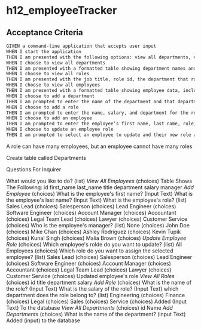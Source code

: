 # h12_employeeTracker

## Acceptance Criteria

```md
GIVEN a command-line application that accepts user input
WHEN I start the application
THEN I am presented with the following options: view all departments, view all roles, view all employees, add a department, add a role, add an employee, and update an employee role
WHEN I choose to view all departments
THEN I am presented with a formatted table showing department names and department ids
WHEN I choose to view all roles
THEN I am presented with the job title, role id, the department that role belongs to, and the salary for that role
WHEN I choose to view all employees
THEN I am presented with a formatted table showing employee data, including employee ids, first names, last names, job titles, departments, salaries, and managers that the employees report to
WHEN I choose to add a department
THEN I am prompted to enter the name of the department and that department is added to the database
WHEN I choose to add a role
THEN I am prompted to enter the name, salary, and department for the role and that role is added to the database
WHEN I choose to add an employee
THEN I am prompted to enter the employee’s first name, last name, role, and manager, and that employee is added to the database
WHEN I choose to update an employee role
THEN I am prompted to select an employee to update and their new role and this information is updated in the database 
```

A role can have many employees, but an employee cannot have many roles

Create table called Departments


Questions For Inquirer

What would you like to do? (list)
    *View All Employees* (choices)
        Table Shows The Following:
            id
            first_name
            last_name
            title
            department
            salary
            manager
    *Add Employee* (choices)
        What is the employee's first name? (Input Text)
        What is the employee's last name? (Input Text)
        What is the employee's role? (list)
            Sales Lead (choices)
            Salesperson (choices)
            Lead Engineer (choices)
            Software Engineer (choices)
            Account Manager (choices)
            Accountant (choices)
            Legal Team Lead (choices)
            Lawyer (choices)
            Customer Service (choices)
        Who is the employee's manager? (list)
            None (choices)
            John Doe (choices)
            Mike Chan (choices)
            Ashley Rodriguez (choices)
            Kevin Tupik (choices)
            Kunal Singh (choices)
            Malia Brown (choices)
    *Update Employee Role* (choices)
        Which employee's rolde do you want to update? (list)
            All Employees (choices)
        Which role do you want to assign the selected employee? (list)
            Sales Lead (choices)
            Salesperson (choices)
            Lead Engineer (choices)
            Software Engineer (choices)
            Account Manager (choices)
            Accountant (choices)
            Legal Team Lead (choices)
            Lawyer (choices)
            Customer Service (choices)
                Updated employee's role
    *View All Roles* (choices)
        id
        title
        department
        salary
    *Add Role* (choices)
        What is the name of the role? (Input Text)
        What is the salary of the role? (Input Text)
        which department does the role belong to? (list)
            Engineering (choices)
            Finance (choices)
            Legal (choices)
            Sales (choices)
            Service (choices)
                Added (Input Text) To the database
    *View All Departments* (choices)
        id 
        Name
    *Add Departments* (choices)
        What is the name of the department? (input Text)
            Added (input) to the database
    